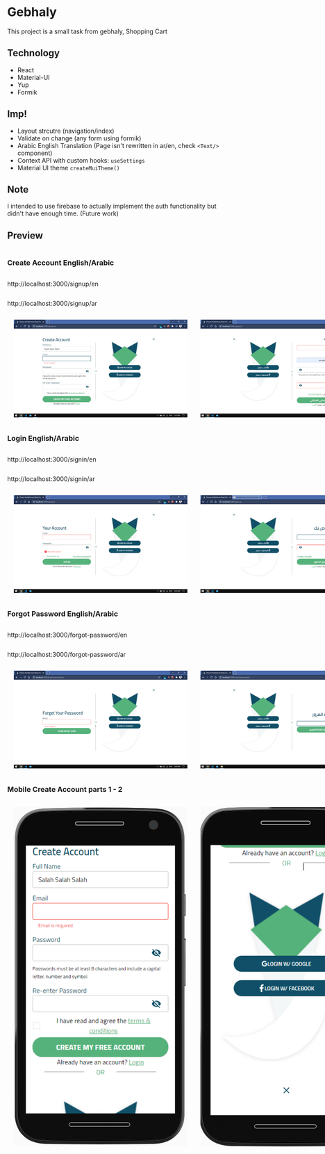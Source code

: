 # Gebhaly

This project is a small task from gebhaly, Shopping Cart

## Technology

- React
- Material-UI
- Yup
- Formik

## Imp!

- Layout strcutre (navigation/index)
- Validate on change (any form using formik)
- Arabic English Translation (Page isn't rewritten in ar/en, check ```<Text/>``` component)
- Context API with custom hooks: ```useSettings```
- Material UI theme ```createMuiTheme()```

## Note

I intended to use firebase to actually implement the auth functionality but didn't have enough time. (Future work)

## Preview

<div style="display:flex; flex-direction:column; justify-content: center;">
    <h3>Create Account English/Arabic</h3>
    <p>http://localhost:3000/signup/en</p>
    <p>http://localhost:3000/signup/ar</p>
    <div style="display:flex; flex-direction:row">
        <img style="margin:15px" width="400" alt="Landing Page" src="./public/readme/1.png">
        <img style="margin:15px" width="400" alt="Create Project" src="./public/readme/2.png">
    </div>
</div>

<div style="display:flex; flex-direction:column; justify-content: center;">
    <h3>Login English/Arabic</h3>
    <p>http://localhost:3000/signin/en</p>    
    <p>http://localhost:3000/signin/ar</p>
    <div style="display:flex; flex-direction:row">
        <img style="margin:15px" width="400" alt="Create Project" src="./public/readme/3.png">
        <img style="margin:15px" width="400" alt="Landing Page" src="./public/readme/4.png">
    </div>
</div>


<div style="display:flex; flex-direction:column; justify-content: center;">
    <h3>Forgot Password English/Arabic</h3>
    <p>http://localhost:3000/forgot-password/en</p>    
    <p>http://localhost:3000/forgot-password/ar</p>
    <div style="display:flex; flex-direction:row">
        <img style="margin:15px" width="400" alt="Create Project" src="./public/readme/5.png">
        <img style="margin:15px" width="400" alt="Landing Page" src="./public/readme/6.png">
    </div>
</div>


<div style="display:flex; flex-direction:column; justify-content: center;">
    <h3>Mobile Create Account parts 1 - 2</h3>
    <div style="display:flex; flex-direction:row">
        <img style="margin:15px" width="400" alt="Create Project" src="./public/readme/7.PNG">
        <img style="margin:15px" width="400" alt="Landing Page" src="./public/readme/8.PNG">
    </div>
</div>

